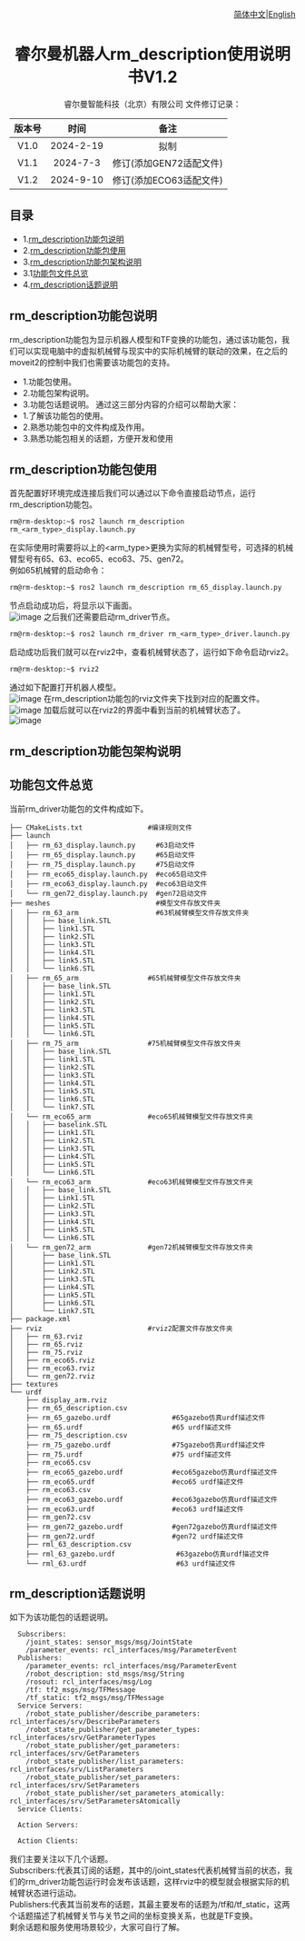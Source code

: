 <div align="right">
 
[简体中文](https://github.com/RealManRobot/ros2_rm_robot/blob/foxy/rm_description/README_CN.md)|[English](https://github.com/RealManRobot/ros2_rm_robot/blob/foxy/rm_description/README.md)

</div>

<div align="center">

# 睿尔曼机器人rm_description使用说明书V1.2
 
睿尔曼智能科技（北京）有限公司 
文件修订记录：

| 版本号| 时间   | 备注  | 
| :---: | :-----: | :---: |
|V1.0    |2024-2-19  |拟制 |
|V1.1    |2024-7-3   |修订(添加GEN72适配文件) |
|V1.2    |2024-9-10  |修订(添加ECO63适配文件) |

</div>

## 目录
* 1.[rm_description功能包说明](#rm_description功能包说明)
* 2.[rm_description功能包使用](#rm_description功能包使用)
* 3.[rm_description功能包架构说明](#rm_description功能包架构说明)
* 3.1[功能包文件总览](#功能包文件总览)
* 4.[rm_description话题说明](#rm_description话题说明)

## rm_description功能包说明
rm_description功能包为显示机器人模型和TF变换的功能包，通过该功能包，我们可以实现电脑中的虚拟机械臂与现实中的实际机械臂的联动的效果，在之后的moveit2的控制中我们也需要该功能包的支持。
* 1.功能包使用。
* 2.功能包架构说明。
* 3.功能包话题说明。
通过这三部分内容的介绍可以帮助大家：
* 1.了解该功能包的使用。
* 2.熟悉功能包中的文件构成及作用。
* 3.熟悉功能包相关的话题，方便开发和使用
## rm_description功能包使用
首先配置好环境完成连接后我们可以通过以下命令直接启动节点，运行rm_description功能包。  
```
rm@rm-desktop:~$ ros2 launch rm_description rm_<arm_type>_display.launch.py
```
在实际使用时需要将以上的<arm_type>更换为实际的机械臂型号，可选择的机械臂型号有65、63、eco65、eco63、75、gen72。  
例如65机械臂的启动命令：  
```
rm@rm-desktop:~$ ros2 launch rm_description rm_65_display.launch.py
```
节点启动成功后，将显示以下画面。  
![image](doc/rm_description2.png)
之后我们还需要启动rm_driver节点。  
```
rm@rm-desktop:~$ ros2 launch rm_driver rm_<arm_type>_driver.launch.py
```
启动成功后我们就可以在rviz2中，查看机械臂状态了，运行如下命令启动rviz2。  
```
rm@rm-desktop:~$ rviz2
```
通过如下配置打开机器人模型。  
![image](doc/rm_description3.png)
在rm_description功能包的rviz文件夹下找到对应的配置文件。  
![image](doc/rm_description4.png)
加载后就可以在rviz2的界面中看到当前的机械臂状态了。  
![image](doc/rm_description1.png)
## rm_description功能包架构说明
## 功能包文件总览
当前rm_driver功能包的文件构成如下。  
```
├── CMakeLists.txt                #编译规则文件
├── launch
│   ├── rm_63_display.launch.py     #63启动文件
│   ├── rm_65_display.launch.py     #65启动文件
│   ├── rm_75_display.launch.py     #75启动文件
│   ├── rm_eco65_display.launch.py  #eco65启动文件
│   ├── rm_eco63_display.launch.py  #eco63启动文件
│   └── rm_gen72_display.launch.py  #gen72启动文件
├── meshes                          #模型文件存放文件夹
│   ├── rm_63_arm                   #63机械臂模型文件存放文件夹
│   │   ├── base_link.STL
│   │   ├── link1.STL
│   │   ├── link2.STL
│   │   ├── link3.STL
│   │   ├── link4.STL
│   │   ├── link5.STL
│   │   └── link6.STL
│   ├── rm_65_arm                 #65机械臂模型文件存放文件夹
│   │   ├── base_link.STL
│   │   ├── link1.STL
│   │   ├── link2.STL
│   │   ├── link3.STL
│   │   ├── link4.STL
│   │   ├── link5.STL
│   │   └── link6.STL
│   ├── rm_75_arm                 #75机械臂模型文件存放文件夹
│   │   ├── base_link.STL
│   │   ├── link1.STL
│   │   ├── link2.STL
│   │   ├── link3.STL
│   │   ├── link4.STL
│   │   ├── link5.STL
│   │   ├── link6.STL
│   │   └── link7.STL
│   └── rm_eco65_arm              #eco65机械臂模型文件存放文件夹
│   │   ├── baselink.STL
│   │   ├── Link1.STL
│   │   ├── Link2.STL
│   │   ├── Link3.STL
│   │   ├── Link4.STL
│   │   ├── Link5.STL
│   │   └── Link6.STL
│   └── rm_eco63_arm              #eco63机械臂模型文件存放文件夹
│   │   ├── base_link.STL
│   │   ├── Link1.STL
│   │   ├── Link2.STL
│   │   ├── Link3.STL
│   │   ├── Link4.STL
│   │   ├── Link5.STL
│   │   └── Link6.STL
│   └── rm_gen72_arm              #gen72机械臂模型文件存放文件夹
│       ├── base_link.STL
│       ├── Link1.STL
│       ├── Link2.STL
│       ├── Link3.STL
│       ├── Link4.STL
│       ├── Link5.STL
│       ├── Link6.STL
│       └── Link7.STL
├── package.xml
├── rviz                          #rviz2配置文件存放文件夹
│   ├── rm_63.rviz
│   ├── rm_65.rviz
│   ├── rm_75.rviz
│   ├── rm_eco65.rviz
│   ├── rm_eco63.rviz
│   └── rm_gen72.rviz
├── textures
└── urdf
    ├── display_arm.rviz
    ├── rm_65_description.csv
    ├── rm_65_gazebo.urdf               #65gazebo仿真urdf描述文件
    ├── rm_65.urdf                      #65 urdf描述文件
    ├── rm_75_description.csv
    ├── rm_75_gazebo.urdf               #75gazebo仿真urdf描述文件
    ├── rm_75.urdf                      #75 urdf描述文件
    ├── rm_eco65.csv
    ├── rm_eco65_gazebo.urdf            #eco65gazebo仿真urdf描述文件
    ├── rm_eco65.urdf                   #eco65 urdf描述文件
    ├── rm_eco63.csv
    ├── rm_eco63_gazebo.urdf            #eco63gazebo仿真urdf描述文件
    ├── rm_eco63.urdf                   #eco63 urdf描述文件
    ├── rm_gen72.csv
    ├── rm_gen72_gazebo.urdf            #gen72gazebo仿真urdf描述文件
    ├── rm_gen72.urdf                   #gen72 urdf描述文件
    ├── rml_63_description.csv
    ├── rml_63_gazebo.urdf               #63gazebo仿真urdf描述文件
    └── rml_63.urdf                      #63 urdf描述文件
```
## rm_description话题说明
如下为该功能包的话题说明。  
```
  Subscribers:
    /joint_states: sensor_msgs/msg/JointState
    /parameter_events: rcl_interfaces/msg/ParameterEvent
  Publishers:
    /parameter_events: rcl_interfaces/msg/ParameterEvent
    /robot_description: std_msgs/msg/String
    /rosout: rcl_interfaces/msg/Log
    /tf: tf2_msgs/msg/TFMessage
    /tf_static: tf2_msgs/msg/TFMessage
  Service Servers:
    /robot_state_publisher/describe_parameters: rcl_interfaces/srv/DescribeParameters
    /robot_state_publisher/get_parameter_types: rcl_interfaces/srv/GetParameterTypes
    /robot_state_publisher/get_parameters: rcl_interfaces/srv/GetParameters
    /robot_state_publisher/list_parameters: rcl_interfaces/srv/ListParameters
    /robot_state_publisher/set_parameters: rcl_interfaces/srv/SetParameters
    /robot_state_publisher/set_parameters_atomically: rcl_interfaces/srv/SetParametersAtomically
  Service Clients:

  Action Servers:

  Action Clients:
```
我们主要关注以下几个话题。  
Subscribers:代表其订阅的话题，其中的/joint_states代表机械臂当前的状态，我们的rm_driver功能包运行时会发布该话题，这样rviz中的模型就会根据实际的机械臂状态进行运动。  
Publishers:代表其当前发布的话题，其最主要发布的话题为/tf和/tf_static，这两个话题描述了机械臂关节与关节之间的坐标变换关系，也就是TF变换。  
剩余话题和服务使用场景较少，大家可自行了解。
